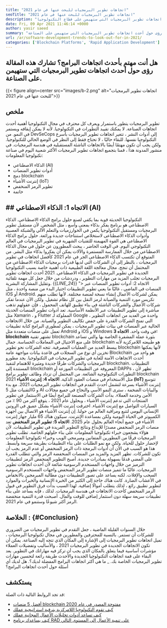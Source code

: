 ```yaml
---
title: "اتجاهات تطوير البرمجيات للبحث عنها في عام 2021" 
seoTitle: "اتجاهات تطوير البرمجيات للبحث عنها في عام 2021" 
description: "تشمل أحدث اتجاهات تطوير البرمجيات التي ستهيمن على قطاع التكنولوجيا blockchain ، والذكاء الاصطناعي ، وحظر الرمز ، والمزيد من الاتجاهات الجديدة." 
date: Fri, 09 Apr 2021 11:46:14 +0000
author: yasir saeed
summary: "هل أنت مهتم بأحدث اتجاهات البرامج؟ تشارك هذه المقالة رؤى حول أحدث اتجاهات تطوير البرمجيات التي ستهيمن على الصناعة." 
url: /ar/software-development-trends-to-look-out-for-in-2021/
categories: ['Blockchain Platforms', 'Rapid Application Development']
---
```


## هل أنت مهتم بأحدث اتجاهات البرامج؟ تشارك هذه المقالة رؤى حول أحدث اتجاهات تطوير البرمجيات التي ستهيمن على الصناعة.

{{< figure align=center src="images/b-2.png" alt="اتجاهات تطوير البرمجيات للبحث عنها في عام 2021">}}


## **ملخص**
تطوير البرمجيات يتطور باستمرار ويعرف كل محترف في مجال التكنولوجيا أهمية أحدث اتجاهات الصناعة. لا يمكنك تقييد التطورات في التكنولوجيا. لأنه لا يمكن إيقافه ويستمر في النمو. من DevSeCops إلى أدوات النشر ، تتغير اتجاهات تطوير البرمجيات بأسرع التكنولوجيا نفسها.
للبقاء حاليًا ، لا تحتاج فقط إلى النظر في الوضع الحالي للتكنولوجيا. ولكن يجب أن تكون مهتمًا أيضًا بالاتجاهات الناشئة المستقبلية في هندسة البرمجيات. في منشور المدونة هذا ، قمنا بتجميع اتجاهات تطوير البرمجيات الأكثر شعبية اليوم في صناعة تكنولوجيا المعلومات:
  * الذكاء الاصطناعي (AI)
  * أدوات تطوير المنصات
  * دمج blockchain
  * إنترنت الأشياء (IoT)
  * تطوير الرمز المنخفض
  * خاتمة

## ##  **الاتجاه 1: الذكاء الاصطناعي (AI)** 
التكنولوجيا الحديثة قوية بما يكفي لصنع حلول برامج الذكاء الاصطناعي. الذكاء الاصطناعي هو برنامج يفكر بذكاء بمعنى واسع ، مثل الشخص. لأن مستقبل تطوير البرمجيات ومستقبل التكنولوجيا يكمن في الخوارزميات والتعلم الآلي والشبكة العصبية وأدوات الذكاء الاصطناعى لاستخلاص استنتاجات جديدة ورائعة. حلول برامج الذكاء الاصطناعى هي القوة المهيمنة للتقنيات الشهرية في تطوير البرمجيات في العالم التكنولوجي اليوم.
في الوقت الحاضر ، يبحث المطورون عن حلول في مجال الذكاء الاصطناعي من خلال الممارسة المستمرة والآلات يمكن أن يفكروا بذكاء مثل البشر. من المتوقع أن تكتسب الذكاء الاصطناعى الجر في عام 2021 كأفضل اتجاهات في تطوير البرمجيات ، بالنظر إلى أن الشركات التي لديها قدرات برمجيات الذكاء الاصطناعي من المحتمل أن تنجح. مجال معالجة اللغة الطبيعية ذات أهمية خاصة بسبب التكنولوجيا الجديدة في تطوير البرمجيات في الذكاء الاصطناعي. 2021 أحدث اتجاهات تطوير البرمجيات تجلب المزيد من مهارات التطوير ، ودردشات من خلال جعل كل مهمة تلقائية وتقليل المشاركة البشرية.
{{_LINE_24_}}
"> الاتجاه 2: أدوات تطوير المنصات عبر المنصات
في الماضي ، غالبًا ما يعني تطوير التطبيقات اختيار البدء من منصة واحدة ، مثل iOS أو Android. يمكن لشركات الأعمال إنشاء نسخة لمنصة مختلفة. لأنها تطلب منهم تكريس مورد التنمية والصيانة لرمز النقل بين كل نظام تشغيل. ولكن الآن عندما تفكر شركات الأعمال والشركات الناشئة في بناء تطبيق للهاتف المحمول ، فإن عقولهم تذهب مباشرة إلى تطوير التطبيقات عبر الأنظمة الأساسية.
تعد أدوات تطوير المنصات الحديثة مثل Xamarin ، و Flutter المملوكة لـ Google ، واحدة من العديد من اتجاهات التطوير التي تمنح الشركات القدرة على خفض تكاليف التطوير والصيانة. من خلال الاتجاهات الحالية عبر المنصات في بيئات تطوير البرمجيات ، يمكن لمطوري البرامج كتابة تطبيقات تعمل على منصات متعددة مثل Android و iOS و Windows في وقت واحد.
**الاتجاه 3: blockchain**
تشتهر تقنية blockchain بثورة عملة المشفرة الخاصة بها والتي تساعد على منع الاحتيال في المعاملات الحساسة. جمال blockchain هو طبيعته اللامركزية لأنه يبسط العديد من العمليات المصرفية. تتجه الشركات نحو تطوير blockchain لأنها يمكنها تخزين أي نوع من السجلات في قاعدة بيانات مواجهة عامة
Blockchain هو واحد من أحدث الاتجاهات الآمنة للغاية في تطوير البرمجيات في التكنولوجيا. يجد مطورو البرمجيات والشركات طرقًا جديدة ومثيرة للاهتمام لتنفيذ blockchain. التطبيقات المستندة إلى blockchain المعروفة عن التطبيقات الموزعة أو DAPPs ، تظهر لأن التطورات التكنولوجية الشائعة. من المحتمل أن تزداد وظائف تطوير برامج blockchain 2021 مثل الاستخدام في منصات العقود الذكية.
**الاتجاه 4: إنترنت الأشياء (IoT)**
تتوسع إنترنت الأشياء بسرعة لتشمل أحدث التقدم في اتجاهات تطوير البرمجيات 2021. مع بدء التقنيات مثل 5G و AI والبيانات الضخمة ، سترى النمو الأسي والنجاح في جميع مجالات الأمن وخدمة العملاء. بدأت الشركات المصنعة للبرامج أيضًا في الاستثمار في تطوير المنتجات التي تدعم إنترنت الأشياء ، وبحلول عام 2021 ، يتوقع أكثر من 90 ٪ من السيارات التواصل مع إنترنت الأشياء.
اخترقت إنترنت الأشياء بشكل عميق في الروتين الإنساني اليومي لتتبع ومراقبة العالم من حولنا. إن إنترنت الأشياء هو الاتصال بين أجهزة الكمبيوتر في الحياة اليومية ولكن بمساعدة الإنترنت. سيكون هناك 65 مليار جهاز إنترنت الأشياء في جميع أنحاء العالم بحلول عام 2025.
**الاتجاه 5: تطوير الرمز المنخفض**
تعد منصات الرمز المنخفض مصدرًا للإبداع ونتائج التطوير الفريدة في تطوير التطبيقات. لأن هؤلاء يشجعون خبراء تكنولوجيا المعلومات على بناء حلولهم الخاصة. تطلب تطوير البرمجيات فرقًا من المطورين المتفانين ومبرمجي الويب وخبراء تكنولوجيا المعلومات لإحضار حلول للحياة. ولكن مع نمو الطلبات على بناء التطبيقات بطريقة سريعة وأبسط. هذا هو السبب في الآن أن أدوات البرمجة ذات الرمز المنخفض أو عدم الرمز يجب أن تكون للشركات. تظهر المزيد والمزيد من المنصات المنخفضة الرمز والتي تتطلب القدرة على المضي قدمًا بسهولة بمبادرات جديدة.
أصبح التطوير المنخفض الرمز لتطبيقات الترميز من خلال واجهات المستخدم الرسومية شائعة لأن أحدث اتجاهات تطوير البرمجيات. غالبًا ما تتميز منصات تطوير الرمز المنخفض واجهات المستخدم الرسومية السحب والإفلات. لكنه يساعد على تصور التطبيقات دون مطالبة المبرمجين بالانخفاض في الأعشاب الضارة. كانت هناك حاجة إلى الكثير من الخبرة الإنسانية والخبرات والموارد لتطوير تطبيق رائع ، لذلك يتطلب أموالًا إضافية. لهذا السبب بدأت فرق التطوير في قبول الرمز المنخفض كأحدث الاتجاهات في هندسة البرمجيات. لذلك ، فإنه يساعد على بناء تطبيقات سريعة سهلة دون استثمار إضافي للوقت والمال. أصبحت قدرة التنمية منخفضة الرمز أكثر شيوعًا وستنمو في عام 2021.

##  **الخلاصة** :   {#Conclusion}
خلال السنوات القليلة الماضية ، جعل التقدم في تطوير البرمجيات من الضروري للشركات أن تستمر. بالنسبة للمحترفين والمطورين في مجال تكنولوجيا البرمجيات ، تميل اتجاهات تطوير البرمجيات إلى الإشارة إلى المكان الذي تتجه إليه الصناعة. يمكن أن تكون الاتجاهات الجديدة في تطوير البرمجيات 2021 ، والأساليب وتفضيلات العملاء مؤشرات أساسية فيما يتعلق بالمكان الذي يجب أن تركز فيه مهاراتك في التطوير. يعد البقاء على قمة اتجاهات التكنولوجيا الجديدة والأحدث طريقة رائعة لتحسين مهارات تطوير البرمجيات الخاصة بك.
_ ما هي أكثر اتجاهات البرامج المفضلة لديك؟. هل لديك أي أسئلة حول أحدث اتجاهات البرامج؟

## يستكشف
قد تجد الروابط التالية ذات الصلة:
  * [أفضل 5 منصات blockchain مفتوحة المصدر في عام 2020][2]
  * [كيف تقوم التكنولوجيا اللامركزية بترقية استراتيجية عملك][3]
  * [كيف تساعد أدوات تحليلات الأعمال المجانية عملك][4]
  * [كيف يساعدك برنامج RAD على تنمية الأعمال إلى المستوى التالي][5]

  
[1]: mailto:yasir.saeed@aspose.com
[2]: https://blog.containerize.com/blockchain-platforms/top-5-open-source-blockchain-platforms-in-2020/
[3]: https://blog.containerize.com/2020/11/27/how-decentralized-technology-upgrades-your-business-strategy/
[4]: https://blog.containerize.com/2021/03/12/how-free-business-analytics-tools-assist-your-business/
[5]: https://blog.containerize.com/rapid-application-development/rapid-application-development-software-for-business-rad/
